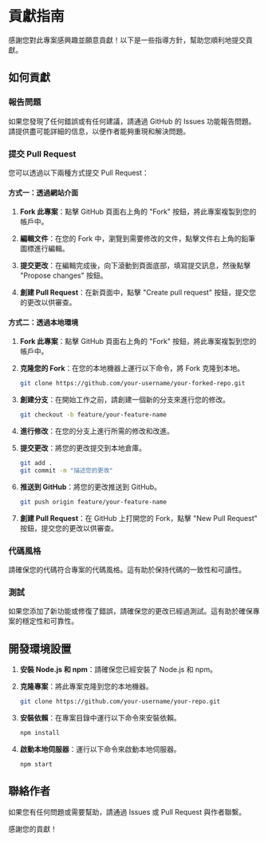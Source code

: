 # 貢獻指南

感謝您對此專案感興趣並願意貢獻！以下是一些指導方針，幫助您順利地提交貢獻。

## 如何貢獻

### 報告問題

如果您發現了任何錯誤或有任何建議，請通過 GitHub 的 Issues 功能報告問題。請提供盡可能詳細的信息，以便作者能夠重現和解決問題。

### 提交 Pull Request

您可以透過以下兩種方式提交 Pull Request：

#### 方式一：透過網站介面

1. **Fork 此專案**：點擊 GitHub 頁面右上角的 "Fork" 按鈕，將此專案複製到您的帳戶中。

2. **編輯文件**：在您的 Fork 中，瀏覽到需要修改的文件，點擊文件右上角的鉛筆圖標進行編輯。

3. **提交更改**：在編輯完成後，向下滾動到頁面底部，填寫提交訊息，然後點擊 "Propose changes" 按鈕。

4. **創建 Pull Request**：在新頁面中，點擊 "Create pull request" 按鈕，提交您的更改以供審查。

#### 方式二：透過本地環境

1. **Fork 此專案**：點擊 GitHub 頁面右上角的 "Fork" 按鈕，將此專案複製到您的帳戶中。

2. **克隆您的 Fork**：在您的本地機器上運行以下命令，將 Fork 克隆到本地。
    ```bash
    git clone https://github.com/your-username/your-forked-repo.git
    ```

3. **創建分支**：在開始工作之前，請創建一個新的分支來進行您的修改。
    ```bash
    git checkout -b feature/your-feature-name
    ```

4. **進行修改**：在您的分支上進行所需的修改和改進。

5. **提交更改**：將您的更改提交到本地倉庫。
    ```bash
    git add .
    git commit -m "描述您的更改"
    ```

6. **推送到 GitHub**：將您的更改推送到 GitHub。
    ```bash
    git push origin feature/your-feature-name
    ```

7. **創建 Pull Request**：在 GitHub 上打開您的 Fork，點擊 "New Pull Request" 按鈕，提交您的更改以供審查。

### 代碼風格

請確保您的代碼符合專案的代碼風格。這有助於保持代碼的一致性和可讀性。

### 測試

如果您添加了新功能或修復了錯誤，請確保您的更改已經過測試。這有助於確保專案的穩定性和可靠性。

## 開發環境設置

1. **安裝 Node.js 和 npm**：請確保您已經安裝了 Node.js 和 npm。

2. **克隆專案**：將此專案克隆到您的本地機器。
    ```bash
    git clone https://github.com/your-username/your-repo.git
    ```

3. **安裝依賴**：在專案目錄中運行以下命令來安裝依賴。
    ```bash
    npm install
    ```

4. **啟動本地伺服器**：運行以下命令來啟動本地伺服器。
    ```bash
    npm start
    ```

## 聯絡作者

如果您有任何問題或需要幫助，請通過 Issues 或 Pull Request 與作者聯繫。

感謝您的貢獻！